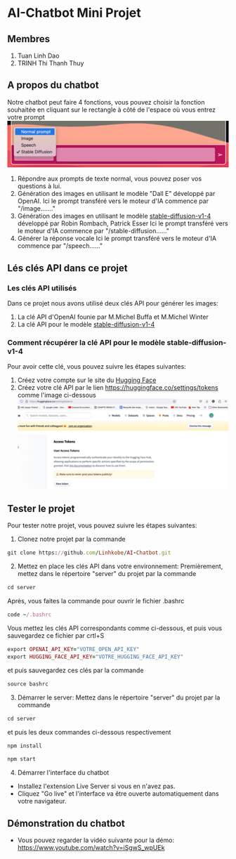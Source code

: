 # AI-Chatbot Mini Projet

## Membres
1) Tuan Linh Dao
2) TRINH Thi Thanh Thuy

## A propos du chatbot
Notre chatbot peut faire 4 fonctions, vous pouvez choisir la fonction souhaitée
en cliquant sur le rectangle à côté de l'espace où vous entrez votre prompt
![alt text](image-1.png)
1) Répondre aux prompts de texte normal, vous pouvez poser vos questions à lui.
2) Génération des images en utilisant le modèle "Dall E" développé par OpenAI.
   Ici le prompt transféré vers le moteur d'IA commence par "/image......."
3) Génération des images en utilisant le modèle [stable-diffusion-v1-4](https://huggingface.co/CompVis/stable-diffusion-v1-4) développé par Robin Rombach, Patrick Esser
   Ici le prompt transféré vers le moteur d'IA commence par "/stable-diffusion......"
4) Générer la réponse vocale
   Ici le prompt transféré vers le moteur d'IA commence par "/speech......"

## Lés clés API dans ce projet
### Les clés API utilisés
Dans ce projet nous avons utilisé deux clés API pour générer les images:
1) La clé API d'OpenAI founie par M.Michel Buffa et M.Michel Winter
2) La clé API pour le modèle [stable-diffusion-v1-4](https://huggingface.co/CompVis/stable-diffusion-v1-4) 

### Comment récupérer la clé API pour le modèle stable-diffusion-v1-4
Pour avoir cette clé, vous pouvez suivre les étapes suivantes:
1) Créez votre compte sur le site du [Hugging Face](https://huggingface.co/)
2) Créez votre clé API par le lien https://huggingface.co/settings/tokens comme l'image ci-dessous
![alt text](image.png) 

## Tester le projet
Pour tester notre projet, vous pouvez suivre les étapes suivantes:
1) Clonez notre projet par la commande 
```ruby
git clone https://github.com/Linhkobe/AI-Chatbot.git
```
2) Mettez en place les clés API dans votre environnement:
Premièrement, mettez dans le répertoire "server" du projet par la commande
```ruby
cd server
```
Après, vous faites la commande pour ouvrir le fichier .bashrc
```ruby
code ~/.bashrc 
``` 
Vous mettez les clés API correspondants comme ci-dessous, et puis vous sauvegardez ce fichier par crtl+S
```ruby
export OPENAI_API_KEY="VOTRE_OPEN_API_KEY"
export HUGGING_FACE_API_KEY="VOTRE_HUGGING_FACE_API_KEY"
```
et puis sauvegardez ces clés par la commande
```ruby
source bashrc
```
3) Démarrer le server: 
Mettez dans le répertoire "server" du projet par la commande
```ruby
cd server
```
et puis les deux commandes ci-dessous respectivement
```ruby
npm install
```

```ruby
npm start
```
4) Démarrer l'interface du chatbot
- Installez l'extension Live Server si vous en n'avez pas.
- Cliquez "Go live" et l'interface va être ouverte automatiquement dans votre navigateur.

## Démonstration du chatbot
- Vous pouvez regarder la vidéo suivante pour la démo:
https://www.youtube.com/watch?v=iSgwS_wpUEk 



